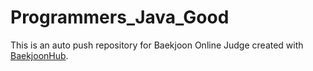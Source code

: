 # Programmers_Java_Good
This is an auto push repository for Baekjoon Online Judge created with [BaekjoonHub](https://github.com/BaekjoonHub/BaekjoonHub).
